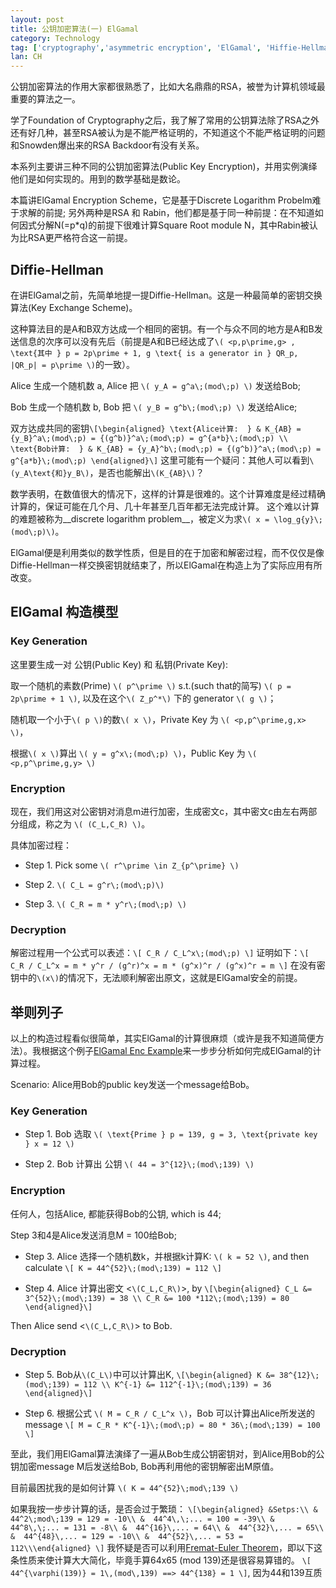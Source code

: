 ```yaml
---
layout: post
title: 公钥加密算法(一) ElGamal
category: Technology
tag: ['cryptography','asymmetric encryption', 'ElGamal', 'Hiffie-Hellman']
lan: CH
---
```


公钥加密算法的作用大家都很熟悉了，比如大名鼎鼎的RSA，被誉为计算机领域最重要的算法之一。

学了Foundation of Cryptography之后，我了解了常用的公钥算法除了RSA之外还有好几种，甚至RSA被认为是不能严格证明的，不知道这个不能严格证明的问题和Snowden爆出来的RSA Backdoor有没有关系。

<!--preview-->

本系列主要讲三种不同的公钥加密算法(Public Key Encryption)，并用实例演绎他们是如何实现的。用到的数学基础是数论。

本篇讲ElGamal Encryption Scheme，它是基于Discrete Logarithm Probelm难于求解的前提; 
另外两种是RSA 和 Rabin，他们都是基于同一种前提：在不知道如何因式分解N(=p*q)的前提下很难计算Square Root module N，其中Rabin被认为比RSA更严格符合这一前提。

## Diffie-Hellman

在讲ElGamal之前，先简单地提一提Diffie-Hellman。这是一种最简单的密钥交换算法(Key Exchange Scheme)。

这种算法目的是A和B双方达成一个相同的密钥。有一个与众不同的地方是A和B发送信息的次序可以没有先后（前提是A和B已经达成了`\( <p,p\prime,g> , \text{其中 } p = 2p\prime + 1, g \text{ is a generator in } QR_p, |QR_p| = p\prime \)`的一致）。

Alice 生成一个随机数 a,
Alice 把 `\( y_A = g^a\;(mod\;p) \)` 发送给Bob;

Bob 生成一个随机数 b,
Bob 把 `\( y_B = g^b\;(mod\;p) \)` 发送给Alice;

双方达成共同的密钥`\[\begin{aligned} \text{Alice计算:  } & K_{AB} = {y_B}^a\;(mod\;p) = {(g^b)}^a\;(mod\;p) = g^{a*b}\;(mod\;p) \\
\text{Bob计算:  } & K_{AB} = {y_A}^b\;(mod\;p) = {(g^b)}^a\;(mod\;p) = g^{a*b}\;(mod\;p) \end{aligned}\]`
这里可能有一个疑问：其他人可以看到`\(y_A\text{和}y_B\)`，是否也能解出`\(K_{AB}\)`？

数学表明，在数值很大的情况下，这样的计算是很难的。这个计算难度是经过精确计算的，保证可能在几个月、几十年甚至几百年都无法完成计算。
这个难以计算的难题被称为__discrete logarithm problem__，被定义为求`\( x = \log_g{y}\;(mod\;p)\)`。

ElGamal便是利用类似的数学性质，但是目的在于加密和解密过程，而不仅仅是像Diffie-Hellman一样交换密钥就结束了，所以ElGamal在构造上为了实际应用有所改变。

## ElGamal 构造模型

### Key Generation

这里要生成一对 公钥(Public Key) 和 私钥(Private Key):

取一个随机的素数(Prime) `\( p^\prime \)` s.t.(such that的简写) `\( p = 2p\prime + 1 \)`, 以及在这个`\( Z_p^*\)` 下的 generator `\( g \)`；

随机取一个小于`\( p \)`的数`\( x \)`，Private Key 为 `\( <p,p^\prime,g,x> \)`，

根据`\( x \)`算出 `\( y = g^x\;(mod\;p) \)`，Public Key 为 `\( <p,p^\prime,g,y> \)`

### Encryption

现在，我们用这对公密钥对消息m进行加密，生成密文c，其中密文c由左右两部分组成，称之为 `\( (C_L,C_R) \)`。

具体加密过程：

  * Step 1. Pick some `\( r^\prime \in Z_{p^\prime} \)`

  * Step 2. `\( C_L = g^r\;(mod\;p)\)`

  * Step 3. `\( C_R = m * y^r\;(mod\;p) \)`

### Decryption

解密过程用一个公式可以表述：`\[ C_R / C_L^x\;(mod\;p) \]`
证明如下：`\[ C_R / C_L^x = m * y^r / (g^r)^x = m * (g^x)^r / (g^x)^r = m \]`
在没有密钥中的`\(x\)`的情况下，无法顺利解密出原文，这就是ElGamal安全的前提。

## 举则列子

以上的构造过程看似很简单，其实ElGamal的计算很麻烦（或许是我不知道简便方法）。我根据这个例子[ElGamal Enc Example]来一步步分析如何完成ElGamal的计算过程。

Scenario: Alice用Bob的public key发送一个message给Bob。

### Key Generation

  * Step 1. Bob 选取 `\( \text{Prime } p = 139, g = 3, \text{private key } x = 12 \)`
  
  * Step 2. Bob 计算出 公钥 `\( 44 = 3^{12}\;(mod\;139) \)`

### Encryption

  任何人，包括Alice, 都能获得Bob的公钥, which is 44;

  Step 3和4是Alice发送消息M = 100给Bob;

  * Step 3. Alice 选择一个随机数k，并根据k计算K: `\( k = 52 \)`, and then calculate `\[ K = 44^{52}\;(mod\;139) = 112 \]`

  * Step 4. Alice 计算出密文 <`\(C_L,C_R\)`>, by `\[\begin{aligned} C_L &= 3^{52}\;(mod\;139) = 38 \\ C_R &= 100 *112\;(mod\;139) = 80 \end{aligned}\]`

  Then Alice send <`\(C_L,C_R\)`> to Bob.

### Decryption

  * Step 5. Bob从`\(C_L\)`中可以计算出K, `\[\begin{aligned} K &= 38^{12}\;(mod\;139) = 112 \\ K^{-1} &= 112^{-1}\;(mod\;139) = 36 \end{aligned}\]`

  * Step 6. 根据公式 `\( M = C_R / C_L^x \)`，Bob 可以计算出Alice所发送的message `\[ M = C_R * K^{-1}\;(mod\;p) = 80 * 36\;(mod\;139) = 100 \]`

至此，我们用ElGamal算法演绎了一遍从Bob生成公钥密钥对，到Alice用Bob的公钥加密message M后发送给Bob, Bob再利用他的密钥解密出M原值。

目前最困扰我的是如何计算 `\( K = 44^{52}\;mod\;139 \)`

如果我按一步步计算的话，是否会过于繁琐：
`\[\begin{aligned}
&Setps:\\
&  44^2\;mod\;139 = 129 = -10\\
&  44^4\,\;... = 100 = -39\\
&  44^8\,\;... = 131 = -8\\
&  44^{16}\,... = 64\\
&  44^{32}\,... = 65\\
&  44^{48}\,... = 129 = -10\\
&  44^{52}\,... = 53 = 112\\\end{aligned}
\]`
我怀疑是否可以利用[Fremat-Euler Theorem](http://en.wikipedia.org/wiki/Euler%27s_theorem)，即以下这条性质来使计算大大简化，毕竟手算64x65 (mod 139)还是很容易算错的。
`\[ 44^{\varphi(139)} = 1\,(mod\,139) ==> 44^{138} = 1 \]`, 因为44和139互质

[ElGamal Enc Example]: http://ta.ramk.fi/~jouko.teeriaho/cryptodict/Elgamal.pdf "ElGamal Encryption Algorithm"
[Euler]: http://en.wikipedia.org/wiki/Euler%27s_theorem "Euler theorem"

